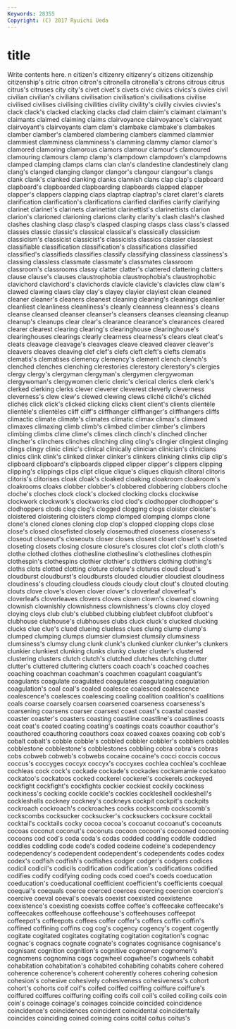 ```yaml
---
Keywords: 28355 
Copyright: (C) 2017 Ryuichi Ueda
---
```


# title

Write contents here.
n citizen's citizenry citizenry's
citizens citizenship citizenship's citric citron citron's citronella citronella's citrons citrous
citrus citrus's citruses city city's civet civet's civets civic civics
civics's civies civil civilian civilian's civilians civilisation civilisation's civilisations civilise
civilised civilises civilising civilities civility civility's civilly civvies civvies's clack
clack's clacked clacking clacks clad claim claim's claimant claimant's claimants
claimed claiming claims clairvoyance clairvoyance's clairvoyant clairvoyant's clairvoyants clam clam's
clambake clambake's clambakes clamber clamber's clambered clambering clambers clammed clammier
clammiest clamminess clamminess's clamming clammy clamor clamor's clamored clamoring clamorous
clamors clamour clamour's clamoured clamouring clamours clamp clamp's clampdown clampdown's
clampdowns clamped clamping clamps clams clan clan's clandestine clandestinely clang
clang's clanged clanging clangor clangor's clangour clangour's clangs clank clank's
clanked clanking clanks clannish clans clap clap's clapboard clapboard's clapboarded
clapboarding clapboards clapped clapper clapper's clappers clapping claps claptrap claptrap's
claret claret's clarets clarification clarification's clarifications clarified clarifies clarify clarifying
clarinet clarinet's clarinets clarinettist clarinettist's clarinettists clarion clarion's clarioned clarioning
clarions clarity clarity's clash clash's clashed clashes clashing clasp clasp's
clasped clasping clasps class class's classed classes classic classic's classical
classical's classically classicism classicism's classicist classicist's classicists classics classier classiest
classifiable classification classification's classifications classified classified's classifieds classifies classify classifying
classiness classiness's classing classless classmate classmate's classmates classroom classroom's classrooms
classy clatter clatter's clattered clattering clatters clause clause's clauses claustrophobia
claustrophobia's claustrophobic clavichord clavichord's clavichords clavicle clavicle's clavicles claw claw's
clawed clawing claws clay clay's clayey clayier clayiest clean cleaned
cleaner cleaner's cleaners cleanest cleaning cleaning's cleanings cleanlier cleanliest cleanliness
cleanliness's cleanly cleanness cleanness's cleans cleanse cleansed cleanser cleanser's cleansers
cleanses cleansing cleanup cleanup's cleanups clear clear's clearance clearance's clearances
cleared clearer clearest clearing clearing's clearinghouse clearinghouse's clearinghouses clearings clearly
clearness clearness's clears cleat cleat's cleats cleavage cleavage's cleavages cleave
cleaved cleaver cleaver's cleavers cleaves cleaving clef clef's clefs cleft
cleft's clefts clematis clematis's clematises clemency clemency's clement clench clench's
clenched clenches clenching clerestories clerestory clerestory's clergies clergy clergy's clergyman
clergyman's clergymen clergywoman clergywoman's clergywomen cleric cleric's clerical clerics clerk
clerk's clerked clerking clerks clever cleverer cleverest cleverly cleverness cleverness's
clew clew's clewed clewing clews cliché cliché's clichéd clichés click
click's clicked clicking clicks client client's clients clientèle clientèle's clientèles
cliff cliff's cliffhanger cliffhanger's cliffhangers cliffs climactic climate climate's climates
climatic climax climax's climaxed climaxes climaxing climb climb's climbed climber
climber's climbers climbing climbs clime clime's climes clinch clinch's clinched
clincher clincher's clinchers clinches clinching cling cling's clingier clingiest clinging
clings clingy clinic clinic's clinical clinically clinician clinician's clinicians clinics
clink clink's clinked clinker clinker's clinkers clinking clinks clip clip's
clipboard clipboard's clipboards clipped clipper clipper's clippers clipping clipping's clippings
clips clipt clique clique's cliques cliquish clitoral clitoris clitoris's clitorises
cloak cloak's cloaked cloaking cloakroom cloakroom's cloakrooms cloaks clobber clobber's
clobbered clobbering clobbers cloche cloche's cloches clock clock's clocked clocking
clocks clockwise clockwork clockwork's clockworks clod clod's clodhopper clodhopper's clodhoppers
clods clog clog's clogged clogging clogs cloister cloister's cloistered cloistering
cloisters clomp clomped clomping clomps clone clone's cloned clones cloning
clop clop's clopped clopping clops close close's closed closefisted closely
closemouthed closeness closeness's closeout closeout's closeouts closer closes closest closet
closet's closeted closeting closets closing closure closure's closures clot clot's
cloth cloth's clothe clothed clothes clothesline clothesline's clotheslines clothespin clothespin's
clothespins clothier clothier's clothiers clothing clothing's cloths clots clotted clotting
cloture cloture's clotures cloud cloud's cloudburst cloudburst's cloudbursts clouded cloudier
cloudiest cloudiness cloudiness's clouding cloudless clouds cloudy clout clout's clouted
clouting clouts clove clove's cloven clover clover's cloverleaf cloverleaf's cloverleafs
cloverleaves clovers cloves clown clown's clowned clowning clownish clownishly clownishness
clownishness's clowns cloy cloyed cloying cloys club club's clubbed clubbing
clubfeet clubfoot clubfoot's clubhouse clubhouse's clubhouses clubs cluck cluck's clucked
clucking clucks clue clue's clued clueing clueless clues cluing clump
clump's clumped clumping clumps clumsier clumsiest clumsily clumsiness clumsiness's clumsy
clung clunk clunk's clunked clunker clunker's clunkers clunkier clunkiest clunking
clunks clunky cluster cluster's clustered clustering clusters clutch clutch's clutched
clutches clutching clutter clutter's cluttered cluttering clutters coach coach's coached
coaches coaching coachman coachman's coachmen coagulant coagulant's coagulants coagulate coagulated
coagulates coagulating coagulation coagulation's coal coal's coaled coalesce coalesced coalescence
coalescence's coalesces coalescing coaling coalition coalition's coalitions coals coarse coarsely
coarsen coarsened coarseness coarseness's coarsening coarsens coarser coarsest coast coast's
coastal coasted coaster coaster's coasters coasting coastline coastline's coastlines coasts
coat coat's coated coating coating's coatings coats coauthor coauthor's coauthored
coauthoring coauthors coax coaxed coaxes coaxing cob cob's cobalt cobalt's
cobble cobble's cobbled cobbler cobbler's cobblers cobbles cobblestone cobblestone's cobblestones
cobbling cobra cobra's cobras cobs cobweb cobweb's cobwebs cocaine cocaine's
cocci coccis coccus coccus's coccyges coccyx coccyx's coccyxes cochlea cochlea's
cochleae cochleas cock cock's cockade cockade's cockades cockamamie cockatoo cockatoo's
cockatoos cocked cockerel cockerel's cockerels cockeyed cockfight cockfight's cockfights cockier
cockiest cockily cockiness cockiness's cocking cockle cockle's cockles cockleshell cockleshell's
cockleshells cockney cockney's cockneys cockpit cockpit's cockpits cockroach cockroach's cockroaches
cocks cockscomb cockscomb's cockscombs cocksucker cocksucker's cocksuckers cocksure cocktail cocktail's
cocktails cocky cocoa cocoa's cocoanut cocoanut's cocoanuts cocoas coconut coconut's
coconuts cocoon cocoon's cocooned cocooning cocoons cod cod's coda coda's
codas codded codding coddle coddled coddles coddling code code's coded
codeine codeine's codependency codependency's codependent codependent's codependents codes codex codex's
codfish codfish's codfishes codger codger's codgers codices codicil codicil's codicils
codification codification's codifications codified codifies codify codifying coding cods coed
coed's coeds coeducation coeducation's coeducational coefficient coefficient's coefficients coequal coequal's
coequals coerce coerced coerces coercing coercion coercion's coercive coeval coeval's
coevals coexist coexisted coexistence coexistence's coexisting coexists coffee coffee's coffeecake
coffeecake's coffeecakes coffeehouse coffeehouse's coffeehouses coffeepot coffeepot's coffeepots coffees coffer
coffer's coffers coffin coffin's coffined coffining coffins cog cog's cogency
cogency's cogent cogently cogitate cogitated cogitates cogitating cogitation cogitation's cognac
cognac's cognacs cognate cognate's cognates cognisance cognisance's cognisant cognition cognition's
cognitive cognomen cognomen's cognomens cognomina cogs cogwheel cogwheel's cogwheels cohabit
cohabitation cohabitation's cohabited cohabiting cohabits cohere cohered coherence coherence's coherent
coherently coheres cohering cohesion cohesion's cohesive cohesively cohesiveness cohesiveness's cohort
cohort's cohorts coif coif's coifed coiffed coiffing coiffure coiffure's coiffured
coiffures coiffuring coifing coifs coil coil's coiled coiling coils coin
coin's coinage coinage's coinages coincide coincided coincidence coincidence's coincidences coincident
coincidental coincidentally coincides coinciding coined coining coins coital coitus coitus's
